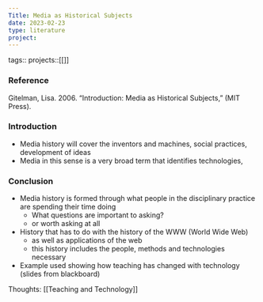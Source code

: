 ```yaml
---
Title: Media as Historical Subjects
date: 2023-02-23
type: literature
project:
---
```

tags:: 
projects::[[]]

### Reference
Gitelman, Lisa. 2006. “Introduction: Media as Historical Subjects,” (MIT Press).

### Introduction
- Media history will cover the inventors and machines, social practices, development of ideas
- Media in this sense is a very broad term that identifies technologies,
### Conclusion
- Media history is formed through what people in the disciplinary practice are spending their time doing
	- What questions are important to asking?
	- or worth asking at all
- History that has to do with the history of the WWW (World Wide Web)
	- as well as applications of the web
	- this history includes the people, methods and technologies necessary
- Example used showing how teaching has changed with technology (slides from blackboard)

Thoughts:
[[Teaching and Technology]]